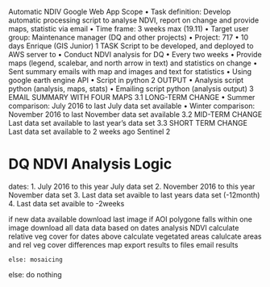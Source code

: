 Automatic NDIV Google Web App Scope
•	Task definition: Develop automatic processing script to analyse NDVI, report on change and provide maps, statistic via email 
•	Time frame: 3 weeks max (19.11)
•	Target user group: Maintenance manager (DQ and other projects)
•	Project: 717
•	10 days Enrique (GIS Junior)
1	TASK
Script to be developed, and deployed to AWS server to 
•	Conduct NDVI analysis for DQ
•	Every two weeks
•	Provide maps (legend, scalebar, and north arrow in text) and statistics on change
•	Sent summary emails with map and images and text for statistics
•	Using google earth engine API 
•	Script in python 
2	OUTPUT
•	Analysis script python (analysis, maps, stats)
•	Emailing script python (analysis output)
3	EMAIL SUMMARY WITH FOUR MAPS 
3.1	LONG-TERM CHANGE
•	Summer comparison: July 2016 to last July data set available
•	Winter comparison: November 2016 to last November data set available
3.2	MID-TERM CHANGE
Last data set available to last year’s data set 
3.3	SHORT TERM CHANGE
Last data set available to 2 weeks ago
Sentinel 2 

# DQ NDVI Analysis Logic

dates:
    1. July 2016 to this year July data set
    2. November 2016 to this year November data set
    3. Last data set avaible to last years data set (-12month)
    4. Last data set avaible to -2weeks

if new data available
    download last image
    if AOI polygone falls within one image
        download all data data based on dates 
        analysis NDVI
        calculate relative veg cover for dates above
        calculate vegetated areas
        calulcate areas and rel veg cover differences 
        map
        export results to files
        email results

    else: mosaicing

else: do nothing

